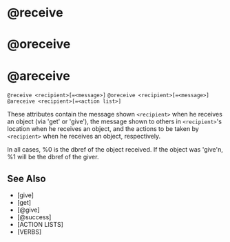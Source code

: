 # @receive
# @oreceive
# @areceive
`@receive <recipient>[=<message>]`
`@oreceive <recipient>[=<message>]`
`@areceive <recipient>[=<action list>]`

These attributes contain the message shown `<recipient>` when he receives an object (via 'get' or 'give'), the message shown to others in `<recipient>`'s location when he receives an object, and the actions to be taken by `<recipient>` when he receives an object, respectively.

In all cases, %0 is the dbref of the object received. If the object was 'give'n, %1 will be the dbref of the giver.


## See Also
- [give]
- [get]
- [@give]
- [@success]
- [ACTION LISTS]
- [VERBS]

